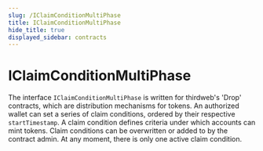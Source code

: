 ```yaml
---
slug: /IClaimConditionMultiPhase
title: IClaimConditionMultiPhase
hide_title: true
displayed_sidebar: contracts
---
```


# IClaimConditionMultiPhase

The interface `IClaimConditionMultiPhase` is written for thirdweb&#39;s &#39;Drop&#39; contracts, which are distribution mechanisms for tokens. An authorized wallet can set a series of claim conditions, ordered by their respective `startTimestamp`. A claim condition defines criteria under which accounts can mint tokens. Claim conditions can be overwritten or added to by the contract admin. At any moment, there is only one active claim condition.
